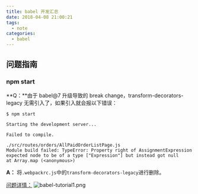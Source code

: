```yaml
---
title: babel 开发汇总
date: 2018-04-08 21:00:21
tags:
  - note
categories:
  - babel
---
```


## 问题指南

### npm start

**Q：**由于 babel@7 升级导致的 break change，transform-decorators-legacy 无需引入了，如果引入就会报以下错误：
```
$ npm start

Starting the development server...

Failed to compile.

./src/routes/orders/AllPaidOrderListPage.js
Module build failed: TypeError: Property right of AssignmentExpression expected node to be of a type ["Expression"] but instead got null
at Array.map (<anonymous>)
```
**A：**
将`.webpackrc.js`中的`transform-decorators-legacy`进行删除。

[问题详情：](https://github.com/ant-design/ant-design-pro/pull/1345)
![babel-tutorial1.png](/images/babel-tutorial/img1.png)
